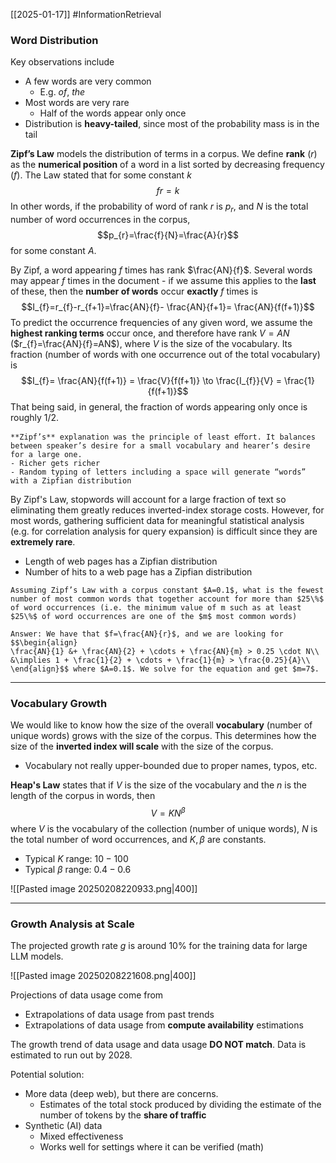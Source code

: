 [[2025-01-17]] #InformationRetrieval 

### Word Distribution
Key observations include
- A few words are very common
	- E.g. *of*, *the*
- Most words are very rare
	- Half of the words appear only once
- Distribution is **heavy-tailed**, since most of the probability mass is in the tail

**Zipf’s Law** models the distribution of terms in a corpus. We define **rank** ($r$) as the **numerical position** of a word in a list sorted by decreasing frequency ($f$). The Law stated that for some constant $k$ $$fr=k$$
In other words, if the probability of word of rank $r$ is $p_{r}$, and $N$ is the total number of word occurrences in the corpus, $$p_{r}=\frac{f}{N}=\frac{A}{r}$$ for some constant $A$.

By Zipf, a word appearing $f$ times has rank $\frac{AN}{f}$. Several words may appear $f$ times in the document - if we assume this applies to the **last** of these, then the **number of words** occur **exactly** $f$ times is $$I_{f}=r_{f}-r_{f+1}=\frac{AN}{f}- \frac{AN}{f+1}= \frac{AN}{f(f+1)}$$
To predict the occurrence frequencies of any given word, we assume the **highest ranking terms** occur once, and therefore have rank $V=AN$ ($r_{f}=\frac{AN}{f}=AN$), where $V$ is the size of the vocabulary. Its fraction (number of words with one occurrence out of the total vocabulary) is $$I_{f}= \frac{AN}{f(f+1)} = \frac{V}{f(f+1)} \to \frac{I_{f}}{V} = \frac{1}{f(f+1)}$$
That being said, in general, the fraction of words appearing only once is roughly 1/2.

```ad-note
**Zipf’s** explanation was the principle of least eﬀort. It balances between speaker’s desire for a small vocabulary and hearer’s desire for a large one.
- Richer gets richer
- Random typing of letters including a space will generate “words” with a Zipfian distribution
```

By Zipf's Law, stopwords will account for a large fraction of text so eliminating them greatly reduces inverted-index storage costs. However, for most words, gathering sufficient data for meaningful statistical analysis (e.g. for correlation analysis for query expansion) is difficult since they are **extremely rare**.
- Length of web pages has a Zipfian distribution
- Number of hits to a web page has a Zipfian distribution

```ad-example
Assuming Zipf’s Law with a corpus constant $A=0.1$, what is the fewest number of most common words that together account for more than $25\%$ of word occurrences (i.e. the minimum value of m such as at least $25\%$ of word occurrences are one of the $m$ most common words)

Answer: We have that $f=\frac{AN}{r}$, and we are looking for $$\begin{align}
\frac{AN}{1} &+ \frac{AN}{2} + \cdots + \frac{AN}{m} > 0.25 \cdot N\\
&\implies 1 + \frac{1}{2} + \cdots + \frac{1}{m} > \frac{0.25}{A}\\
\end{align}$$ where $A=0.1$. We solve for the equation and get $m=7$.
```

---
### Vocabulary Growth
We would like to know how the size of the overall **vocabulary** (number of unique words) grows with the size of the corpus. This determines how the size of the **inverted index will scale** with the size of the corpus.
- Vocabulary not really upper-bounded due to proper names, typos, etc.

**Heap's Law** states that if $V$ is the size of the vocabulary and the $n$ is the length of the corpus in words, then $$V=KN^{\beta}$$ where $V$ is the vocabulary of the collection (number of unique words), $N$ is the total number of word occurrences, and $K,\beta$ are constants.
- Typical $K$ range: $10-100$
- Typical $\beta$ range: $0.4-0.6$

![[Pasted image 20250208220933.png|400]]

---
### Growth Analysis at Scale
The projected growth rate $g$ is around $10\%$ for the training data for large LLM models.

![[Pasted image 20250208221608.png|400]]

Projections of data usage come from
- Extrapolations of data usage from past trends
- Extrapolations of data usage from **compute availability** estimations

The growth trend of data usage and data usage **DO NOT match**. Data is estimated to run out by 2028.

Potential solution: 
- More data (deep web), but there are concerns.
	- Estimates of the total stock produced by dividing the estimate of the number of tokens by the **share of traffic**
- Synthetic (AI) data
	- Mixed effectiveness
	- Works well for settings where it can be verified (math)

